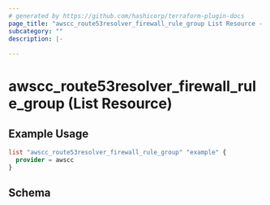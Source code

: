 ```yaml
---
# generated by https://github.com/hashicorp/terraform-plugin-docs
page_title: "awscc_route53resolver_firewall_rule_group List Resource - terraform-provider-awscc"
subcategory: ""
description: |-
  
---
```


# awscc_route53resolver_firewall_rule_group (List Resource)



## Example Usage

```terraform
list "awscc_route53resolver_firewall_rule_group" "example" {
  provider = awscc
}
```

<!-- schema generated by tfplugindocs -->
## Schema
